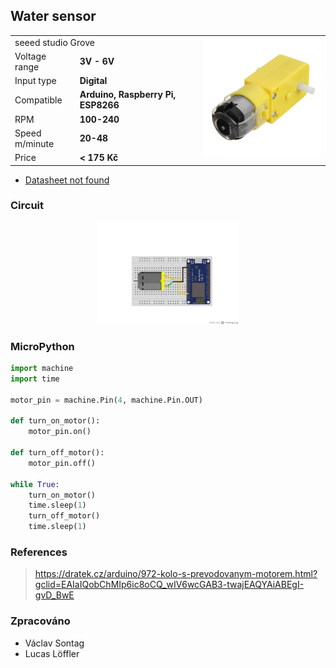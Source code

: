 ## Water sensor

<table border="0" width="100%"><tr><td colspan=2 width="60%">seeed studio Grove </td>
<td rowspan=9 width="40%" align="right"><img src="../../.img/kolo.jpg" width="200px" /></td></tr>
<tr><td>Voltage range</td><td><b>3V - 6V</b></td></tr>
<tr><td>Input type</td><td><b>Digital</b></td></tr>
<tr><td>Compatible</td><td><b>Arduino, Raspberry Pi, ESP8266</b></td></tr>
<tr><td>RPM</td><td><b>100-240</b></td></tr>
<tr><td>Speed m/minute</td><td><b>20-48</b></td></tr>
<tr><td>Price</td><td><b>< 175 Kč</b></td></tr></table>

* [Datasheet not found]()

### Circuit
<p align="center"><img src="../../.img/kolo.png" width="45%" /></p>

### MicroPython

```python
import machine
import time

motor_pin = machine.Pin(4, machine.Pin.OUT)

def turn_on_motor():
    motor_pin.on()

def turn_off_motor():
    motor_pin.off()

while True:
    turn_on_motor()
    time.sleep(1)
    turn_off_motor()
    time.sleep(1)
```

### References
> https://dratek.cz/arduino/972-kolo-s-prevodovanym-motorem.html?gclid=EAIaIQobChMIp6ic8oCQ_wIV6wcGAB3-twajEAQYAiABEgI-gvD_BwE
>
> 

### Zpracováno
- Václav Sontag
- Lucas Löffler